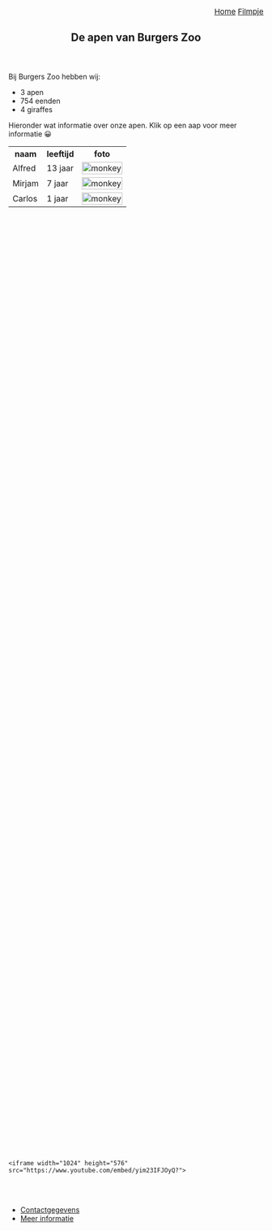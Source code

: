 <!DOCTYPE html>
<html>
<head>
<style>
table {
  border-collapse: collapse;
  width: 75%;
  height:50%;
}

header{
 background-color:#95ff95;
 padding:20px;
 text-align:center;
 font-size:30px;
 border:5px solid #85e185
}
 
td, th {
 border: 5px solid #85e185;
 text-align: left;
 padding: 8px;
 background-color: #95ff95
}

tr{
 background-color: #95ff95;
}

#contactgegevens {
 color: green;
}
    
#info{
 color:green;
}
#menu{
  text-align:right;
  font-size:15px;
}

section{
 background-color:#95ff95;
 padding: 4px;
 border:5px solid #85e185;
    }
    
body{
 background-color:#C3FFC3;
    }
    
p{
  animation: color-change 2s infinite;
}

ul {
  animation: color-change 2s infinite;
    }
    

@keyframes color-change {
  0% { color: #6EAF6E; }
  75% { color: #446C44; }
  100% { color: #6EAF6E; }
}
    

</style>
</head>
<body>
<header>
  <div id="menu">
      <a href="https://www.burgerszoo.nl/" Target="_blank">Home</a> <a href="#contactgegevens">Filmpje</a>
  </div>
 <h2>De apen van Burgers Zoo</h2>
</header>

<p>Bij Burgers Zoo hebben wij:</p>

<ul>
  <li>3 apen</li>
  <li>754 eenden</li>
  <li>4 giraffes</li>
</ul>
 
 <p>Hieronder wat informatie over onze apen. Klik op een aap voor meer informatie &#128512;</p>

<table>
  <tr>
    <th>naam</th>
    <th>leeftijd</th>
    <th>foto</th>
  </tr>
  
   <tr width="10%">
    <td>Alfred</td>
    <td>13 jaar</td>
    <td> <a href="./Alfred.html"><img src= "https://resource.wur.nl/upload_mm/b/0/2/06e75304-7465-4a08-bffa-2efce553d4ea_shutterstock_508812640_3b56aa0e_570x456.jpg" alt="monkey" width="100%"></a></td>
  </tr>
  
   <tr>
    <td>Mirjam</td>
    <td>7 jaar</td>
    <td> <a href="./Mirjam.html"><img src="https://www.aap.nl/uploads/styles/visual_sm/public/background/2019-04/Marria%20mobiel.jpg?itok=ppqbwssL" alt="monkey" width="100%"></a></td>
  </tr>
  
   <tr>
    <td>Carlos</td>
    <td>1 jaar</td>
    <td><a href="./Carlos.html"><img src= "https://www.fysiolinks.nl/wp-content/uploads/2020/02/hanging-chimp.7d782f21fc8b-e1583327081395.jpg" alt="monkey" width="100%"></a></td>
  </tr>
 

</table>
  <br>
  
    <iframe width="1024" height="576" src="https://www.youtube.com/embed/yim23IFJOyQ?">
</iframe>

  <br>
  <br>
<section>
 <ul>
  <li>
  <a id="contactgegevens"  href="./html2.html">Contactgegevens</a>
  </li>
  <li>
      <a id="info" href="https://nl.wikipedia.org/wiki/Koninklijke_Burgers%27_Zoo" target="_blank">Meer informatie</a>
  </li>
 </ul>
</section>

</body>
</html>

